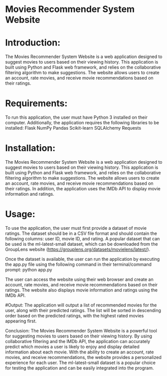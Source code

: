 # Movies Recommender System Website 

# Introduction:
The Movies Recommender System Website is a web application designed to suggest movies to users based on their viewing history. This application is built using Python and Flask web framework, and relies on the collaborative filtering algorithm to make suggestions. The website allows users to create an account, rate movies, and receive movie recommendations based on their ratings.

# Requirements:
To run this application, the user must have Python 3 installed on their computer. Additionally, the application requires the following libraries to be installed:
Flask
NumPy
Pandas
Scikit-learn
SQLAlchemy
Requests

# Installation:
The Movies Recommender System Website is a web application designed to suggest movies to users based on their viewing history. This application is built using Python and Flask web framework, and relies on the collaborative filtering algorithm to make suggestions. The website allows users to create an account, rate movies, and receive movie recommendations based on their ratings. In addition, the application uses the IMDb API to display movie information and ratings.


# Usage:
To use the application, the user must first provide a dataset of movie ratings. The dataset should be in a CSV file format and should contain the following columns: user ID, movie ID, and rating. A popular dataset that can be used is the ml-latest-small dataset, which can be downloaded from the GroupLens website (https://grouplens.org/datasets/movielens/latest/).

Once the dataset is available, the user can run the application by executing the app.py file using the following command in their terminal/command prompt:
python app.py

The user can access the website using their web browser and create an account, rate movies, and receive movie recommendations based on their ratings. The website also displays movie information and ratings using the IMDb API.

#Output:
The application will output a list of recommended movies for the user, along with their predicted ratings. The list will be sorted in descending order based on the predicted ratings, with the highest rated movies appearing first. 

Conclusion:
The Movies Recommender System Website is a powerful tool for suggesting movies to users based on their viewing history. By using collaborative filtering and the IMDb API, the application can accurately predict which movies a user is likely to enjoy and display detailed information about each movie. With the ability to create an account, rate movies, and receive recommendations, the website provides a personalized experience for each user. The ml-latest-small dataset is a popular choice for testing the application and can be easily integrated into the program.

